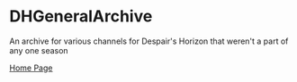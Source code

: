 # DHGeneralArchive
An archive for various channels for Despair's Horizon that weren't a part of any one season

[Home Page](https://astrea49.github.io/DHGeneralArchive/home)